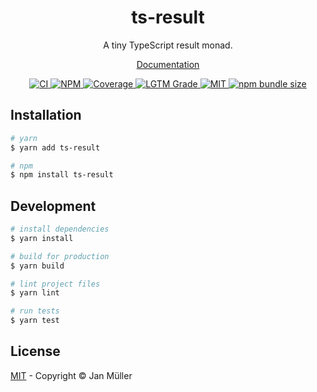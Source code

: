 <h1 align="center">ts-result</h1>

<p align="center">
    A tiny TypeScript result monad.
</p>

<p align="center">
  <a href="https://ts-result.yeger.eu">
    Documentation
  </a>
</p>

<p align="center">
  <a href="https://github.com/DerYeger/ts-result/actions/workflows/ci.yml">
    <img alt="CI" src="https://img.shields.io/github/workflow/status/DerYeger/ts-result/CI?label=ci&logo=github&color=#4DC71F">
  </a>
  <a href="https://www.npmjs.com/package/ts-result">
    <img alt="NPM" src="https://img.shields.io/npm/v/ts-result?logo=npm">
  </a>
  <a href="https://codecov.io/gh/DerYeger/ts-result">
    <img alt="Coverage" src="https://codecov.io/gh/DerYeger/ts-result/branch/master/graph/badge.svg?token=p35W6u2noe">
  </a>
  <a href="https://lgtm.com/projects/g/DerYeger/ts-result">
    <img alt="LGTM Grade" src="https://img.shields.io/lgtm/grade/javascript/github/DerYeger/ts-result?logo=lgtm">
  </a>
  <a href="https://opensource.org/licenses/MIT">
    <img alt="MIT" src="https://img.shields.io/npm/l/ts-result?color=%234DC71F">
  </a>
  <a href="https://bundlephobia.com/package/ts-result">
    <img alt="npm bundle size" src="https://img.shields.io/bundlephobia/minzip/ts-result">
  </a>
</p>

## Installation

```bash
# yarn
$ yarn add ts-result

# npm
$ npm install ts-result
```

## Development

```bash
# install dependencies
$ yarn install

# build for production
$ yarn build

# lint project files
$ yarn lint

# run tests
$ yarn test
```

## License

[MIT](./LICENSE) - Copyright &copy; Jan Müller
